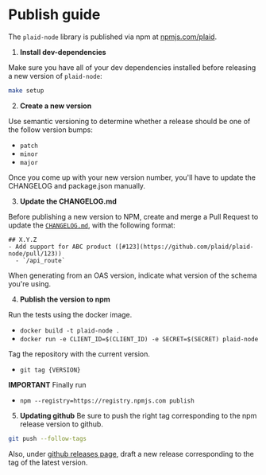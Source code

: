 # Publish guide

The `plaid-node` library is published via npm at [npmjs.com/plaid][1].

1. **Install dev-dependencies**

Make sure you have all of your dev dependencies installed before releasing a
new version of `plaid-node`:

```bash
make setup
```

2. **Create a new version**

Use semantic versioning to determine whether a release should be one of the
follow version bumps:
- `patch`
- `minor`
- `major`

Once you come up with your new version number, you'll have to update the CHANGELOG and package.json manually.

3. **Update the CHANGELOG.md**

Before publishing a new version to NPM, create and merge a Pull Request to
update the [`CHANGELOG.md`][2], with the following format:

```
## X.Y.Z
- Add support for ABC product ([#123](https://github.com/plaid/plaid-node/pull/123))
  - `/api_route`
```

When generating from an OAS version, indicate what version of the schema you're using.

4. **Publish the version to npm**

Run the tests using the docker image.
- `docker build -t plaid-node .`
- `docker run -e CLIENT_ID=$(CLIENT_ID) -e SECRET=$(SECRET) plaid-node`

Tag the repository with the current version.
- `git tag {VERSION}`

**IMPORTANT**
Finally run
- `npm --registry=https://registry.npmjs.com publish`

5. **Updating github**
Be sure to push the right tag corresponding to the npm release version to github.

```bash
git push --follow-tags
```

Also, under [github releases page](https://github.com/plaid/plaid-node/releases), draft a new release corresponding to the tag of the latest version.


[1]: https://www.npmjs.com/package/plaid
[2]: https://github.com/plaid/plaid-node/blob/master/CHANGELOG.md
